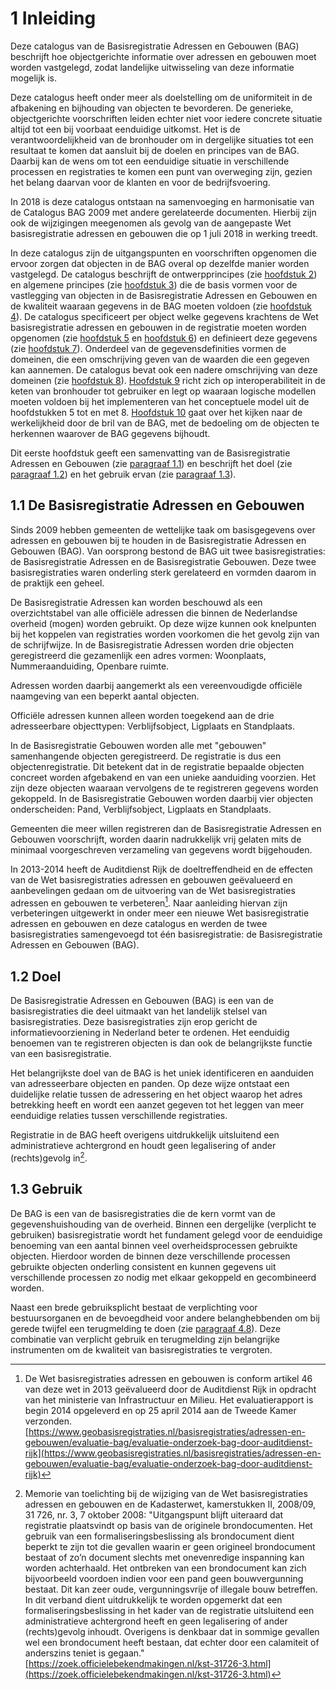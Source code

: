 # 1 Inleiding

Deze catalogus van de Basisregistratie Adressen en Gebouwen (BAG) beschrijft hoe objectgerichte informatie over adressen en gebouwen moet worden vastgelegd, zodat landelijke uitwisseling van deze informatie mogelijk is.

Deze catalogus heeft onder meer als doelstelling om de uniformiteit in de afbakening en bijhouding van objecten te bevorderen. De generieke, objectgerichte voorschriften leiden echter niet voor iedere concrete situatie altijd tot een bij voorbaat eenduidige uitkomst. Het is de verantwoordelijkheid van de bronhouder om in dergelijke situaties tot een resultaat te komen dat aansluit bij de doelen en principes van de BAG. Daarbij kan de wens om tot een eenduidige situatie in verschillende processen en registraties te komen een punt van overweging zijn, gezien het belang daarvan voor de klanten en voor de bedrijfsvoering.

In 2018 is deze catalogus ontstaan na samenvoeging en harmonisatie van de Catalogus BAG 2009 met andere gerelateerde documenten. Hierbij zijn ook de wijzigingen meegenomen als gevolg van de aangepaste Wet basisregistratie adressen en gebouwen die op 1 juli 2018 in werking treedt.

In deze catalogus zijn de uitgangspunten en voorschriften opgenomen die ervoor zorgen dat objecten in de BAG overal op dezelfde manier worden vastgelegd. De catalogus beschrijft de ontwerpprincipes (zie [hoofdstuk 2](#2-ontwerpprincipes)) en algemene principes (zie [hoofdstuk 3](#3-algemene-principes)) die de basis vormen voor de vastlegging van objecten in de Basisregistratie Adressen en Gebouwen en de kwaliteit waaraan gegevens in de BAG moeten voldoen (zie [hoofdstuk 4](#4-gegevenskwaliteit)). De catalogus specificeert per object welke gegevens krachtens de Wet basisregistratie adressen en gebouwen in de registratie moeten worden opgenomen (zie [hoofdstuk 5](conceptueelmodel.md#5-conceptueel-model) en [hoofdstuk 6](modelbeschrijving.md#6-objecttypen)) en definieert deze gegevens (zie [hoofdstuk 7](modelbeschrijving.md#7-attributen--relaties)). Onderdeel van de gegevensdefinities vormen de domeinen, die een omschrijving geven van de waarden die een gegeven kan aannemen. De catalogus bevat ook een nadere omschrijving van deze domeinen (zie [hoofdstuk 8](modelbeschrijving.md#8-domeinwaarden)). [Hoofdstuk 9](implementatie.md#9-implementatie) richt zich op interoperabiliteit in de keten van bronhouder tot gebruiker en legt op waaraan logische modellen moeten voldoen bij het implementeren van het conceptuele model uit de hoofdstukken 5 tot en met 8. [Hoofdstuk 10](objectafbakening.md#10-objectafbakening) gaat over het kijken naar de werkelijkheid door de bril van de BAG, met de bedoeling om de objecten te herkennen waarover de BAG gegevens bijhoudt.

Dit eerste hoofdstuk geeft een samenvatting van de Basisregistratie Adressen en Gebouwen (zie [paragraaf 1.1](#11-de-basisregistratie-adressen-en-gebouwen)) en beschrijft het doel (zie [paragraaf 1.2](#12-doel)) en het gebruik ervan (zie [paragraaf 1.3](#13-gebruik)).

## 1.1 De Basisregistratie Adressen en Gebouwen

Sinds 2009 hebben gemeenten de wettelijke taak om basisgegevens over adressen en gebouwen bij te houden in de Basisregistratie Adressen en Gebouwen (BAG). Van oorsprong bestond de BAG uit twee basisregistraties: de Basisregistratie Adressen en de Basisregistratie Gebouwen. Deze twee basisregistraties waren onderling sterk gerelateerd en vormden daarom in de praktijk een geheel.

De Basisregistratie Adressen kan worden beschouwd als een overzichtstabel van alle officiële adressen die binnen de Nederlandse overheid (mogen) worden gebruikt. Op deze wijze kunnen ook knelpunten bij het koppelen van registraties worden voorkomen die het gevolg zijn van de schrijfwijze. In de Basisregistratie Adressen worden drie objecten geregistreerd die gezamenlijk een adres vormen: Woonplaats, Nummeraanduiding, Openbare ruimte.

Adressen worden daarbij aangemerkt als een vereenvoudigde officiële naamgeving van een beperkt aantal objecten.

Officiële adressen kunnen alleen worden toegekend aan de drie adresseerbare objecttypen: Verblijfsobject, Ligplaats en Standplaats.

In de Basisregistratie Gebouwen worden alle met "gebouwen" samenhangende objecten geregistreerd. De registratie is dus een objectenregistratie. Dit betekent dat in de registratie bepaalde objecten concreet worden afgebakend en van een unieke aanduiding voorzien. Het zijn deze objecten waaraan vervolgens de te registreren gegevens worden gekoppeld. In de Basisregistratie Gebouwen worden daarbij vier objecten onderscheiden: Pand, Verblijfsobject, Ligplaats en Standplaats.

Gemeenten die meer willen registreren dan de Basisregistratie Adressen en Gebouwen voorschrijft, worden daarin nadrukkelijk vrij gelaten mits de minimaal voorgeschreven verzameling van gegevens wordt bijgehouden.

In 2013-2014 heeft de Auditdienst Rijk de doeltreffendheid en de effecten van de Wet basisregistraties adressen en gebouwen geëvalueerd en aanbevelingen gedaan om de uitvoering van de Wet basisregistraties adressen en gebouwen te verbeteren[^1-1-i]. Naar aanleiding hiervan zijn verbeteringen uitgewerkt in onder meer een nieuwe Wet basisregistratie adressen en gebouwen en deze catalogus en werden de twee basisregistraties samengevoegd tot één basisregistratie: de Basisregistratie Adressen en Gebouwen (BAG).

[^1-1-i]: De Wet basisregistraties adressen en gebouwen is conform artikel 46 van deze wet in 2013 geëvalueerd door de Auditdienst Rijk in opdracht van het ministerie van Infrastructuur en Milieu. Het evaluatierapport is begin 2014 opgeleverd en op 25 april 2014 aan de Tweede Kamer verzonden. [https://www.geobasisregistraties.nl/basisregistraties/adressen-en-gebouwen/evaluatie-bag/evaluatie-onderzoek-bag-door-auditdienst-rijk](https://www.geobasisregistraties.nl/basisregistraties/adressen-en-gebouwen/evaluatie-bag/evaluatie-onderzoek-bag-door-auditdienst-rijk)

## 1.2 Doel

De Basisregistratie Adressen en Gebouwen (BAG) is een van de basisregistraties die deel uitmaakt van het landelijk stelsel van basisregistraties. Deze basisregistraties zijn erop gericht de informatievoorziening in Nederland beter te ordenen. Het eenduidig benoemen van te registreren objecten is dan ook de belangrijkste functie van een basisregistratie.

Het belangrijkste doel van de BAG is het uniek identificeren en aanduiden van adresseerbare objecten en panden. Op deze wijze ontstaat een duidelijke relatie tussen de adressering en het object waarop het adres betrekking heeft en wordt een aanzet gegeven tot het leggen van meer eenduidige relaties tussen verschillende registraties.

Registratie in de BAG heeft overigens uitdrukkelijk uitsluitend een administratieve achtergrond en houdt geen legalisering of ander (rechts)gevolg in[^1-2-i].

[^1-2-i]: Memorie van toelichting bij de wijziging van de Wet basisregistraties adressen en gebouwen en de Kadasterwet, kamerstukken II, 2008/09, 31 726, nr. 3, 7 oktober 2008: "Uitgangspunt blijft uiteraard dat registratie plaatsvindt op basis van de originele brondocumenten. Het gebruik van een formaliseringsbeslissing als brondocument dient beperkt te zijn tot die gevallen waarin er geen origineel brondocument bestaat of zo’n document slechts met onevenredige inspanning kan worden achterhaald. Het ontbreken van een brondocument kan zich bijvoorbeeld voordoen indien voor een pand geen bouwvergunning bestaat. Dit kan zeer oude, vergunningsvrije of illegale bouw betreffen. In dit verband dient uitdrukkelijk te worden opgemerkt dat een formaliseringsbeslissing in het kader van de registratie uitsluitend een administratieve achtergrond heeft en geen legalisering of ander (rechts)gevolg inhoudt. Overigens is denkbaar dat in sommige gevallen wel een brondocument heeft bestaan, dat echter door een calamiteit of anderszins teniet is gegaan." [https://zoek.officielebekendmakingen.nl/kst-31726-3.html](https://zoek.officielebekendmakingen.nl/kst-31726-3.html)

## 1.3 Gebruik

De BAG is een van de basisregistraties die de kern vormt van de gegevenshuishouding van de overheid. Binnen een dergelijke (verplicht te gebruiken) basisregistratie wordt het fundament gelegd voor de eenduidige benoeming van een aantal binnen veel overheidsprocessen gebruikte objecten. Hierdoor worden de binnen deze verschillende processen gebruikte objecten onderling consistent en kunnen gegevens uit verschillende processen zo nodig met elkaar gekoppeld en gecombineerd worden.

Naast een brede gebruiksplicht bestaat de verplichting voor bestuursorganen en de bevoegdheid voor andere belanghebbenden om bij gerede twijfel een terugmelding te doen (zie [paragraaf 4.8](#48-aanwijzingen-van-mogelijke-onjuistheden-in-de-registratie-van-objecten)). Deze combinatie van verplicht gebruik en terugmelding zijn belangrijke instrumenten om de kwaliteit van basisregistraties te vergroten.